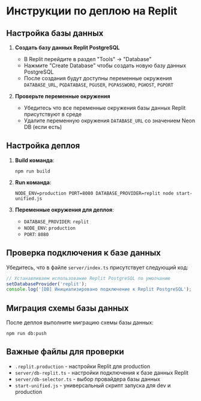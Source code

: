 # Инструкции по деплою на Replit

## Настройка базы данных

1. **Создать базу данных Replit PostgreSQL**
   - В Replit перейдите в раздел "Tools" -> "Database"
   - Нажмите "Create Database" чтобы создать новую базу данных PostgreSQL
   - После создания будут доступны переменные окружения `DATABASE_URL`, `PGDATABASE`, `PGUSER`, `PGPASSWORD`, `PGHOST`, `PGPORT`

2. **Проверьте переменные окружения**
   - Убедитесь что все переменные окружения базы данных Replit присутствуют в среде
   - Удалите переменную окружения `DATABASE_URL` со значением Neon DB (если есть)

## Настройка деплоя

1. **Build команда**:
   ```
   npm run build
   ```

2. **Run команда**:
   ```
   NODE_ENV=production PORT=8080 DATABASE_PROVIDER=replit node start-unified.js
   ```

3. **Переменные окружения для деплоя**:
   - `DATABASE_PROVIDER`: `replit`
   - `NODE_ENV`: `production` 
   - `PORT`: `8080`

## Проверка подключения к базе данных

Убедитесь, что в файле `server/index.ts` присутствует следующий код:

```typescript
// Устанавливаем использование Replit PostgreSQL по умолчанию
setDatabaseProvider('replit');
console.log('[DB] Инициализировано подключение к Replit PostgreSQL');
```

## Миграция схемы базы данных

После деплоя выполните миграцию схемы базы данных:

```
npm run db:push
```

## Важные файлы для проверки

- `.replit.production` - настройки Replit для production
- `server/db-replit.ts` - настройки подключения к базе данных Replit
- `server/db-selector.ts` - выбор провайдера базы данных
- `start-unified.js` - универсальный скрипт запуска для dev и production
